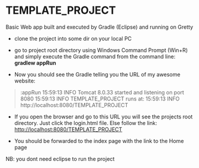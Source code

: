 # TEMPLATE_PROJECT
Basic Web app built and executed by Gradle (Eclipse) and running on Gretty

* clone the project into some dir on your local PC
* go to project root directory using Windows Command Prompt (Win+R) and simply execute the Gradle command from the command line:
<b>gradlew appRun</b>

* Now you should see the Gradle telling you the URL of my awesome website:
> :appRun
> 15:59:13 INFO  Tomcat 8.0.33 started and listening on port 8080
> 15:59:13 INFO  TEMPLATE_PROJECT runs at:
> 15:59:13 INFO    http://localhost:8080/TEMPLATE_PROJECT

* If you open the browser and go to this URL you will see the projects root directory. Just click the login.html file. Else follow the link: <a href>http://localhost:8080/TEMPLATE_PROJECT</a>

* You should be forwarded to the index page with the link to the Home page

NB: you dont need eclipse to run the project
